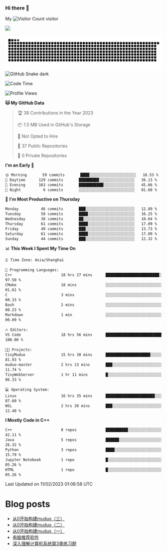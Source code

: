 ### Hi there 👋

My ![Visitor Count](https://profile-counter.glitch.me/bugcat9/count.svg) visitor
<!--
**bugcat9/bugcat9** is a ✨ _special_ ✨ repository because its `README.md` (this file) appears on your GitHub profile.

Here are some ideas to get you started:

- 🔭 I’m currently working on ...
- 🌱 I’m currently learning ...
- 👯 I’m looking to collaborate on ...
- 🤔 I’m looking for help with ...
- 💬 Ask me about ...
- 📫 How to reach me: ...
- 😄 Pronouns: ...
- ⚡ Fun fact: ...
-->
![](https://github-readme-stats.vercel.app/api?username=bugcat9)

![GitHub Snake Light](https://raw.githubusercontent.com/bugcat9/bugcat9/output/github-contribution-grid-snake.svg#gh-light-mode-only)
![GitHub Snake dark](github-snake-dark.svg#gh-dark-mode-only)


<!--START_SECTION:waka-->
![Code Time](http://img.shields.io/badge/Code%20Time-772%20hrs%2026%20mins-blue)

![Profile Views](http://img.shields.io/badge/Profile%20Views-0-blue)

**🐱 My GitHub Data** 

> 🏆 38 Contributions in the Year 2023
 > 
> 📦 1.5 MB Used in GitHub's Storage 
 > 
> 🚫 Not Opted to Hire
 > 
> 📜 37 Public Repositories 
 > 
> 🔑 0 Private Repositories  
 > 
**I'm an Early 🐤** 

```text
🌞 Morning       59 commits       ████░░░░░░░░░░░░░░░░░░░░░   16.53 % 
🌆 Daytime      129 commits       █████████░░░░░░░░░░░░░░░░   36.13 % 
🌃 Evening      163 commits       ███████████░░░░░░░░░░░░░░   45.66 % 
🌙 Night          6 commits       ░░░░░░░░░░░░░░░░░░░░░░░░░   01.68 % 

```
📅 **I'm Most Productive on Thursday** 

```text
Monday          46 commits       ███░░░░░░░░░░░░░░░░░░░░░░   12.89 % 
Tuesday         58 commits       ████░░░░░░░░░░░░░░░░░░░░░   16.25 % 
Wednesday       38 commits       ██░░░░░░░░░░░░░░░░░░░░░░░   10.64 % 
Thursday        61 commits       ████░░░░░░░░░░░░░░░░░░░░░   17.09 % 
Friday          49 commits       ███░░░░░░░░░░░░░░░░░░░░░░   13.73 % 
Saturday        61 commits       ████░░░░░░░░░░░░░░░░░░░░░   17.09 % 
Sunday          44 commits       ███░░░░░░░░░░░░░░░░░░░░░░   12.32 % 

```


📊 **This Week I Spent My Time On** 

```text
⌚︎ Time Zone: Asia/Shanghai

💬 Programming Languages: 
C++                      18 hrs 27 mins      ████████████████████████░   97.50 % 
CMake                    18 mins             ░░░░░░░░░░░░░░░░░░░░░░░░░   01.61 % 
C                        3 mins              ░░░░░░░░░░░░░░░░░░░░░░░░░   00.33 % 
Bash                     2 mins              ░░░░░░░░░░░░░░░░░░░░░░░░░   00.23 % 
Markdown                 1 min               ░░░░░░░░░░░░░░░░░░░░░░░░░   00.09 % 

🔥 Editors: 
VS Code                  18 hrs 56 mins      █████████████████████████   100.00 % 

🐱‍💻 Projects: 
tinyMuduo                15 hrs 30 mins      ████████████████████░░░░░   81.93 % 
muduo-master             2 hrs 13 mins       ███░░░░░░░░░░░░░░░░░░░░░░   11.74 % 
TinyWebServer            1 hr 11 mins        █░░░░░░░░░░░░░░░░░░░░░░░░   06.33 % 

💻 Operating System: 
Linux                    16 hrs 35 mins      ██████████████████████░░░   87.60 % 
WSL                      2 hrs 20 mins       ███░░░░░░░░░░░░░░░░░░░░░░   12.40 % 

```

**I Mostly Code in C++** 

```text
C++                      8 repos             ██████████░░░░░░░░░░░░░░░   42.11 % 
Java                     5 repos             ██████░░░░░░░░░░░░░░░░░░░   26.32 % 
Python                   3 repos             ████░░░░░░░░░░░░░░░░░░░░░   15.79 % 
Jupyter Notebook         1 repo              █░░░░░░░░░░░░░░░░░░░░░░░░   05.26 % 
HTML                     1 repo              █░░░░░░░░░░░░░░░░░░░░░░░░   05.26 % 

```



 Last Updated on 11/02/2023 01:06:58 UTC
<!--END_SECTION:waka-->
# Blog posts
<!-- BLOG-POST-LIST:START -->
- [从0开始构建muduo（三）](https://bugcat.top/2023/02/03/Linux/%E4%BB%8E0%E5%BC%80%E5%A7%8B%E6%9E%84%E5%BB%BAmuduo/%E4%BB%8E0%E5%BC%80%E5%A7%8B%E6%9E%84%E5%BB%BAmuduo%EF%BC%88%E4%B8%89%EF%BC%89/)
- [从0开始构建muduo（二）](https://bugcat.top/2023/02/03/Linux/%E4%BB%8E0%E5%BC%80%E5%A7%8B%E6%9E%84%E5%BB%BAmuduo/%E4%BB%8E0%E5%BC%80%E5%A7%8B%E6%9E%84%E5%BB%BAmuduo%EF%BC%88%E4%BA%8C%EF%BC%89/)
- [从0开始构建muduo（一）](https://bugcat.top/2023/01/03/Linux/%E4%BB%8E0%E5%BC%80%E5%A7%8B%E6%9E%84%E5%BB%BAmuduo/%E4%BB%8E0%E5%BC%80%E5%A7%8B%E6%9E%84%E5%BB%BAmuduo%EF%BC%88%E4%B8%80%EF%BC%89/)
- [电脑推荐软件](https://bugcat.top/2022/10/26/%E5%85%B6%E4%BB%96/%E7%94%B5%E8%84%91%E6%8E%A8%E8%8D%90%E8%BD%AF%E4%BB%B6/)
- [深入理解计算机系统第3章练习题](https://bugcat.top/2022/10/25/%E6%B7%B1%E5%85%A5%E7%90%86%E8%A7%A3%E8%AE%A1%E7%AE%97%E6%9C%BA%E7%B3%BB%E7%BB%9F/%E6%B7%B1%E5%85%A5%E7%90%86%E8%A7%A3%E8%AE%A1%E7%AE%97%E6%9C%BA%E7%B3%BB%E7%BB%9F%E7%AC%AC3%E7%AB%A0%E7%BB%83%E4%B9%A0%E9%A2%98/)
<!-- BLOG-POST-LIST:END -->
